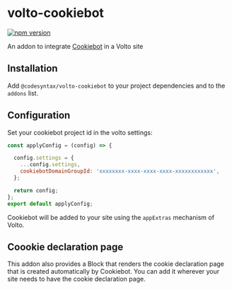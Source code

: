 # volto-cookiebot
[![npm version](https://badge.fury.io/js/volto-cookiebot.svg)](https://badge.fury.io/js/volto-cookiebot)

An addon to integrate [Cookiebot](https://www.cookiebot.com/es/) in a Volto site


## Installation

Add `@codesyntax/volto-cookiebot` to your project dependencies and to the `addons` list.

## Configuration

Set your cookiebot project id in the volto settings:

```jsx
const applyConfig = (config) => {

  config.settings = {
    ...config.settings,
    cookiebotDomainGroupId: 'xxxxxxxx-xxxx-xxxx-xxxx-xxxxxxxxxxxx',    
  };

  return config;
};
export default applyConfig;

```

Cookiebot will be added to your site using the `appExtras` mechanism of Volto.

## Coookie declaration page

This addon also provides a Block that renders the cookie declaration page that is created automatically by Cookiebot. You can add it wherever your site needs to have the cookie declaration page.

